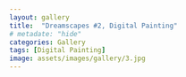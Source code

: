 ```yaml
---
layout: gallery
title:  "Dreamscapes #2, Digital Painting"
# metadate: "hide"
categories: Gallery
tags: [Digital Painting]
image: assets/images/gallery/3.jpg
---
```

